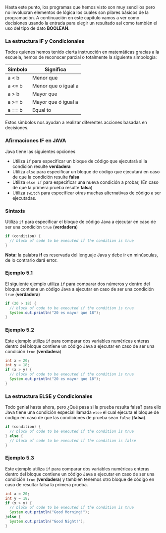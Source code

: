 Hasta este punto, los programas que hemos visto son muy sencillos pero no involucran elementos de lógica los cuales son pilares básicos de la programación. A continuación en este capitulo vamos a ver como decisiones usando la entrada para elegir un resultado así como también el uso del tipo de dato **BOOLEAN**.
### La estructura IF y Condicionales
Todos quienes hemos tenido cierta instrucción en matemáticas gracias a la escuela, hemos de reconocer parcial o totalmente la siguiente simbología:

| Simbolo | Significa           |
| ------- | ------------------- |
| a < b   | Menor que           |
| a <= b  | Menor que o igual a |
| a > b   | Mayor que           |
| a >= b  | Mayor que ó igual a |
| a == b  | Equal to            |
Estos símbolos nos ayudan a realizar diferentes acciones basadas en decisiones.

### Afirmaciones IF en JAVA
Java tiene las siguientes opciones

- Utiliza `if` para especificar un bloque de código que ejecutará si la condición resulte **verdadera**
- Utiliza `else` para especificar un bloque de código que ejecutará en caso de que la condición resulte **falsa**
- Utiliza `else if` para especificar una nueva condición a probar, (En caso de que la primera prueba resulte **falsa**)
- Utiliza `switch` para especificar otras muchas alternativas de código a ser ejecutadas.

### Sintaxis
 Utiliza `if` para especificar el bloque de código Java a ejecutar en caso de ser una condición `true` (**verdadera**)
```java
if (condition) {
  // block of code to be executed if the condition is true
}
```

**Nota:** la palabra **if** es reservada del lenguaje Java y debe ir en minúsculas, de lo contrario dará error.

### Ejemplo 5.1 
 El siguiente ejemplo utiliza `if` para comparar dos números y  dentro del bloque contiene un código Java a ejecutar en caso de ser una condición `true` (**verdadera**)
```java
if (20 > 18) {
  // block of code to be executed if the condition is true
  System.out.println("20 es mayor que 18");
}
```

### Ejemplo 5.2 
 Este ejemplo utiliza `if` para comparar dos variables numéricas enteras  dentro del bloque contiene un código Java a ejecutar en caso de ser una condición `true` (**verdadera**)
```java
int x = 20;
int y = 18;
if (x > y) {
  // block of code to be executed if the condition is true
  System.out.println("20 es mayor que 18");
}
```


### La estructura ELSE y Condicionales
Todo genial hasta ahora, pero ¿Qué pasa si la prueba resulta falsa? para ello Java tiene una condición especial llamada `else`  el cual ejecuta el bloque de codigo en caso de que las condiciones de prueba sean  `false` (**falsa**).

```java
if (condition) {
  // block of code to be executed if the condition is true
} else {
  // block of code to be executed if the condition is false
} 
```

### Ejemplo 5.3 
 Este ejemplo utiliza `if` para comparar dos variables numéricas enteras dentro del bloque contiene un código Java a ejecutar en caso de ser una condición `true` (**verdadera**) y también tenemos otro bloque de código en caso de resultar falsa la primera prueba.
```java
int x = 20;
int y = 18;
if (x > y) {
  // block of code to be executed if the condition is true
  System.out.println("Good Morning!");
}else {
  System.out.println("Good Night!");
}
```
